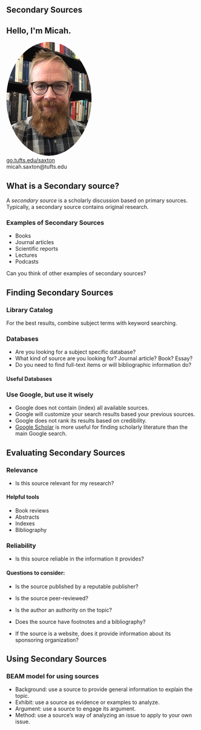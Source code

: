 ## Secondary Sources


## Hello, I'm Micah.
<img src="./images/saxton_profile.jpg" height=300 style="border-radius: 50%">
<br>
<a href = "https://go.tufts.edu/saxton" target="_blank">go.tufts.edu/saxton</a> 
<br> 
micah.saxton@tufts.edu


## What is a Secondary source?

A _secondary source_ is a scholarly discussion based on primary sources. Typically, a secondary source contains original research.

### Examples of Secondary Sources
* Books
* Journal articles
* Scientific reports
* Lectures
* Podcasts

Can you think of other examples of secondary sources?


## Finding Secondary Sources

### Library Catalog

For the best results, combine subject terms with keyword searching.

### Databases

* Are you looking for a subject specific database?
* What kind of source are you looking for? Journal article? Book? Essay?
* Do you need to find full-text items or will bibliographic information do?

#### Useful Databases

### Use Google, but use it wisely

* Google does not contain (index) all available sources.
* Google will customize your search results based your previous sources.
* Google does not rank its results based on credibility.
* [Google Scholar](https://scholar.google.com/) is more useful for finding scholarly literature than the main Google search.


## Evaluating Secondary Sources

### Relevance
* Is this source relevant for my research?

#### Helpful tools
* Book reviews
* Abstracts
* Indexes
* Bibliography


### Reliability
* Is this source reliable in the information it provides?

#### Questions to consider:

* Is the source published by a reputable publisher?

* Is the source peer-reviewed?

* Is the author an authority on the topic?

* Does the source have footnotes and a bibliography?

* If the source is a website, does it provide information about its sponsoring organization?


## Using Secondary Sources

### BEAM model for using sources
* Background: use a source to provide general information to explain the topic.
* Exhibit: use a source as evidence or examples to analyze.
* Argument: use a source to engage its argument.
* Method: use a source’s way of analyzing an issue to apply to your own issue.
